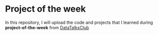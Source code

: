 # Project of the week

In this repository, I will upload the code and projects that I learned during **project-of-the-week** from [DataTalksClub](https://github.com/DataTalksClub/project-of-the-week)
